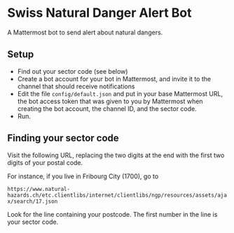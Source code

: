 # Swiss Natural Danger Alert Bot

A Mattermost bot to send alert about natural dangers.

## Setup
 -  Find out your sector code (see below)
 -  Create a bot account for your bot in Mattermost, and invite it to the channel that should receive notifications
 -  Edit the file `config/default.json` and put in your base Mattermost URL, the bot access token that was given
    to you by Mattermost when creating the bot account, the channel ID, and the sector code.
 -  Run.


## Finding your sector code

Visit the following URL, replacing the two digits at the end with the first two digits of your postal code.

For instance, if you live in Fribourg City (1700), go to 

`https://www.natural-hazards.ch/etc.clientlibs/internet/clientlibs/ngp/resources/assets/ajax/search/17.json`

Look for the line containing your postcode. The first number in the line is your sector code.

